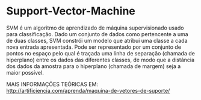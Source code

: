 # Support-Vector-Machine

SVM é um algoritmo de aprendizado de máquina supervisionado usado para classificação. Dado um conjunto de dados como pertencente a uma de duas classes, SVM constrói um modelo que atribui uma classe a cada nova entrada apresentada. Pode ser representado por um conjunto de pontos no espaço pelo qual é traçada uma linha de separação (chamada de  hiperplano) entre os dados das diferentes classes, de modo que a distância dos dados da amostra para o hiperplano (chamada de margem) seja a maior possível.


MAIS INFORMAÇÕES TEÓRICAS EM:
http://artificiencia.com/aprenda/maquina-de-vetores-de-suporte/
